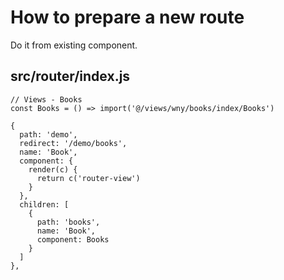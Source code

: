 # How to prepare a new route
Do it from existing component.

## src/router/index.js
````
// Views - Books
const Books = () => import('@/views/wny/books/index/Books')

{
  path: 'demo',
  redirect: '/demo/books',
  name: 'Book',
  component: {
    render(c) {
      return c('router-view')
    }
  },
  children: [
    {
      path: 'books',
      name: 'Book',
      component: Books
    }
  ]
},
````

